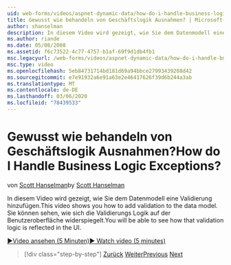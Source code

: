 ```yaml
---
uid: web-forms/videos/aspnet-dynamic-data/how-do-i-handle-business-logic-exceptions
title: Gewusst wie behandeln von Geschäftslogik Ausnahmen? | Microsoft-Dokumentation
author: shanselman
description: In diesem Video wird gezeigt, wie Sie dem Datenmodell eine Validierung hinzufügen. Sie können sehen, wie sich die Validierungs Logik auf der Benutzeroberfläche widerspiegelt.
ms.author: riande
ms.date: 05/08/2008
ms.assetid: f6c73522-4c77-4757-b1af-69f9d1db4fb1
msc.legacyurl: /web-forms/videos/aspnet-dynamic-data/how-do-i-handle-business-logic-exceptions
msc.type: video
ms.openlocfilehash: 5eb84731714bd181d69a94bbce27993439288d42
ms.sourcegitcommit: e7e91932a6e91a63e2e46417626f39d6b244a3ab
ms.translationtype: MT
ms.contentlocale: de-DE
ms.lasthandoff: 03/06/2020
ms.locfileid: "78439533"
---
```

# <a name="how-do-i-handle-business-logic-exceptions"></a><span data-ttu-id="a657a-105">Gewusst wie behandeln von Geschäftslogik Ausnahmen?</span><span class="sxs-lookup"><span data-stu-id="a657a-105">How do I Handle Business Logic Exceptions?</span></span>

<span data-ttu-id="a657a-106">von [Scott Hanselman](https://github.com/shanselman)</span><span class="sxs-lookup"><span data-stu-id="a657a-106">by [Scott Hanselman](https://github.com/shanselman)</span></span>

<span data-ttu-id="a657a-107">In diesem Video wird gezeigt, wie Sie dem Datenmodell eine Validierung hinzufügen.</span><span class="sxs-lookup"><span data-stu-id="a657a-107">This video shows you how to add validation to the data model.</span></span> <span data-ttu-id="a657a-108">Sie können sehen, wie sich die Validierungs Logik auf der Benutzeroberfläche widerspiegelt.</span><span class="sxs-lookup"><span data-stu-id="a657a-108">You will be able to see how that validation logic is reflected in the UI.</span></span>

[<span data-ttu-id="a657a-109">&#9654;Video ansehen (5 Minuten)</span><span class="sxs-lookup"><span data-stu-id="a657a-109">&#9654; Watch video (5 minutes)</span></span>](https://channel9.msdn.com/Blogs/ASP-NET-Site-Videos/how-do-i-handle-business-logic-exceptions)

> [!div class="step-by-step"]
> <span data-ttu-id="a657a-110">[Zurück](how-do-i-change-how-my-fields-render.md)
> [Weiter](how-do-i-make-custom-pages.md)</span><span class="sxs-lookup"><span data-stu-id="a657a-110">[Previous](how-do-i-change-how-my-fields-render.md)
[Next](how-do-i-make-custom-pages.md)</span></span>

